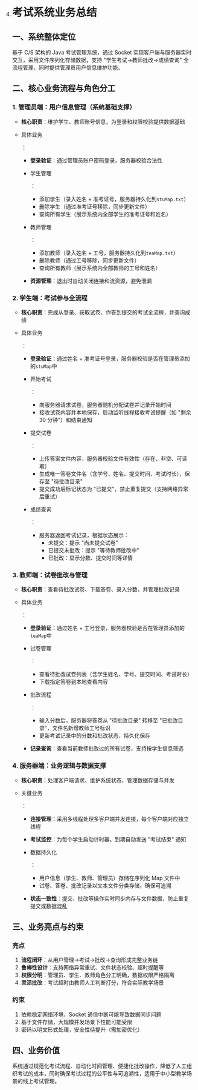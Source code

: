 4. # 考试系统业务总结
   
   ## 一、系统整体定位
   
   基于 C/S 架构的 Java 考试管理系统，通过 Socket 实现客户端与服务器实时交互，采用文件序列化存储数据，支持 "学生考试→教师批改→成绩查询" 全流程管理，同时提供管理员用户信息维护功能。
   
   ## 二、核心业务流程与角色分工
   
   ### 1. 管理员端：用户信息管理（系统基础支撑）
   
   - **核心职责**：维护学生、教师账号信息，为登录和权限校验提供数据基础
   
   - 具体业务
   
     ：
   
     - **登录验证**：通过管理员账户密码登录，服务器校验合法性
   
     - 学生管理
   
       ：
   
       - 添加学生（录入姓名 + 准考证号，服务器持久化到`stuMap.txt`）
       - 删除学生（通过准考证号移除，同步更新文件）
       - 查询所有学生（展示系统内全部学生的准考证号和姓名）
   
     - 教师管理
   
       ：
   
       - 添加教师（录入姓名 + 工号，服务器持久化到`teaMap.txt`）
       - 删除教师（通过工号移除，同步更新文件）
       - 查询所有教师（展示系统内全部教师的工号和姓名）
   
     - **资源管理**：退出时自动关闭连接和流资源，避免泄漏
   
   ### 2. 学生端：考试参与全流程
   
   - **核心职责**：完成从登录、获取试卷、作答到提交的考试全流程，并查询成绩
   
   - 具体业务
   
     ：
   
     - **登录验证**：通过姓名 + 准考证号登录，服务器校验是否在管理员添加的`stuMap`中
   
     - 开始考试
   
       ：
   
       - 向服务器请求试卷，服务器随机分配试卷并记录开始时间
       - 接收试卷内容并本地保存，启动监听线程接收考试提醒（如 "剩余 30 分钟"）和结束通知
   
     - 提交试卷
   
       ：
   
       - 上传答案文件内容，服务器校验文件有效性（存在、非空、可读取）
       - 生成唯一答卷文件名（含学号、姓名、提交时间、考试时长），保存至 "待批改目录"
       - 提交成功后标记状态为 "已提交"，禁止重复提交（支持网络异常后重试）
   
     - 成绩查询
   
       ：
   
       - 服务器返回考试记录，根据状态展示：
         - 未提交：提示 "尚未提交试卷"
         - 已提交未批改：提示 "等待教师批改中"
         - 已批改：显示分数、提交时间等详情
   
   ### 3. 教师端：试卷批改与管理
   
   - **核心职责**：查看待批改试卷、下载答卷、录入分数，并管理批改记录
   
   - 具体业务
   
     ：
   
     - **登录验证**：通过姓名 + 工号登录，服务器校验是否在管理员添加的`teaMap`中
   
     - 试卷管理
   
       ：
   
       - 查看待批改试卷列表（含学生姓名、学号、提交时间、考试时长）
       - 下载指定答卷到本地查看内容
   
     - 批改流程
   
       ：
   
       - 输入分数后，服务器将答卷从 "待批改目录" 转移至 "已批改目录"，文件名新增教师工号标识
       - 更新考试记录中的分数和批改状态，持久化保存
   
     - **记录查询**：查看当前教师批改过的所有试卷，支持按学生信息筛选
   
   ### 4. 服务器端：业务逻辑与数据支撑
   
   - **核心职责**：处理客户端请求、维护系统状态、管理数据存储与并发
   
   - 关键业务
   
     ：
   
     - **连接管理**：采用多线程处理多客户端并发连接，每个客户端对应独立线程
   
     - **考试监控**：为每个学生启动计时器，到期自动发送 "考试结束" 通知
   
     - 数据持久化
   
       ：
   
       - 用户信息（学生、教师、管理员）存储在序列化 Map 文件中
       - 试卷、答卷、批改记录以文本文件分类存储，确保可追溯
   
     - **状态一致性**：提交、批改等操作实时同步内存与文件数据，防止重复提交或数据混乱
   
   ## 三、业务亮点与约束
   
   ### 亮点
   
   1. **流程闭环**：从用户管理→考试→批改→查询形成完整业务链
   2. **鲁棒性设计**：支持网络异常重试、文件状态校验、超时提醒等
   3. **权限分明**：管理员、学生、教师角色分工明确，数据权限严格隔离
   4. **灵活批改**：考试超时由教师人工判断打分，符合实际教学场景
   
   ### 约束
   
   1. 依赖稳定网络环境，Socket 通信中断可能导致数据同步问题
   2. 基于文件存储，大规模并发场景下性能可能受限
   3. 密码以明文形式处理，安全性待提升（需加密优化）
   
   ## 四、业务价值
   
   系统通过规范化考试流程、自动化时间管理、便捷化批改操作，降低了人工组织考试的成本，同时确保考试过程的公平性与可追溯性，适用于中小型教学场景的线上考试管理。